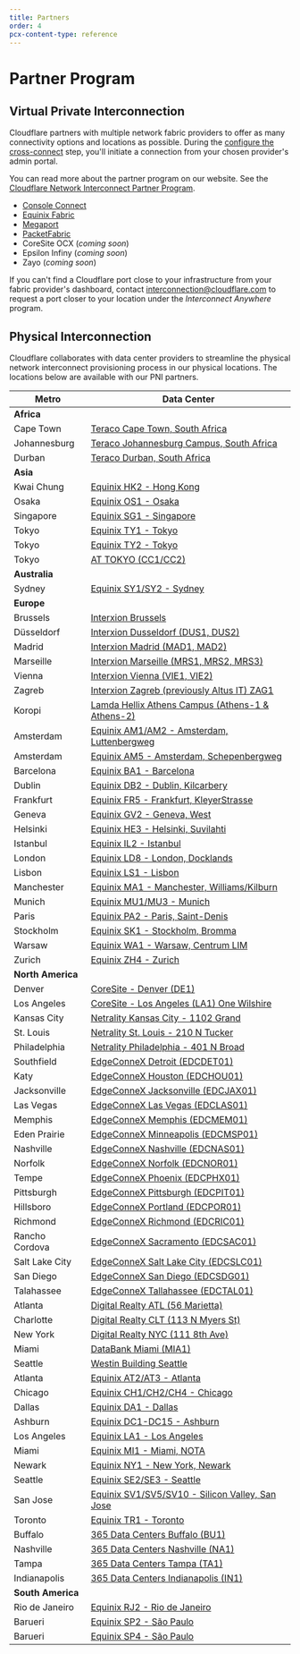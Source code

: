 ```yaml
---
title: Partners
order: 4
pcx-content-type: reference
---
```


# Partner Program

## Virtual Private Interconnection

Cloudflare partners with multiple network fabric providers to offer as many connectivity options and locations as possible. During the [configure the cross-connect](/set-up-cni/configure-cross-connect) step, you'll initiate a connection from your chosen provider's admin portal.

<Aside type='note'>

You can read more about the partner program on our website. See
the [Cloudflare Network Interconnect Partner Program](https://www.cloudflare.com/network-interconnect-partnerships/).

</Aside>

- [Console Connect](/partners/console-connect)
- [Equinix Fabric](/partners/equinix-fabric)
- [Megaport](/partners/megaport)
- [PacketFabric](/partners/packet-fabric)
- CoreSite OCX (_coming soon_)
- Epsilon Infiny (_coming soon_)
- Zayo (_coming soon_)

<Aside type='note'>

If you can't find a Cloudflare port close to your infrastructure from your fabric provider's dashboard, contact interconnection@cloudflare.com to request a port closer to your location under the _Interconnect Anywhere_ program.

</Aside>

## Physical Interconnection

Cloudflare collaborates with data center providers to streamline the physical network interconnect provisioning process in our physical locations. The locations below are available with our PNI partners.

| Metro             | Data Center                                                                            |
| ----------------- | -------------------------------------------------------------------------------------- |
| **Africa**        |
| Cape Town         | [Teraco Cape Town, South Africa](https://www.peeringdb.com/fac/1225)                   |
| Johannesburg      | [Teraco Johannesburg Campus, South Africa](https://www.peeringdb.com/fac/850)          |
| Durban            | [Teraco Durban, South Africa](https://www.peeringdb.com/fac/1289)                      |
| **Asia**          |
| Kwai Chung        | [Equinix HK2 - Hong Kong](https://www.peeringdb.com/fac/1118)                          |
| Osaka             | [Equinix OS1 - Osaka](https://www.peeringdb.com/fac/1791)                              |
| Singapore         | [Equinix SG1 - Singapore](https://www.peeringdb.com/fac/282)                           |
| Tokyo             | [Equinix TY1 - Tokyo](https://www.peeringdb.com/fac/168)                               |
| Tokyo             | [Equinix TY2 - Tokyo](https://www.peeringdb.com/fac/452)                               |
| Tokyo             | [AT TOKYO (CC1/CC2)](https://www.peeringdb.com/fac/738)                                |
| **Australia**     |
| Sydney            | [Equinix SY1/SY2 - Sydney](https://www.peeringdb.com/fac/131)                          |
| **Europe**        |
| Brussels          | [Interxion Brussels](https://www.peeringdb.com/fac/68)                                 |
| Düsseldorf        | [Interxion Dusseldorf (DUS1, DUS2)](https://www.peeringdb.com/fac/106)                 |
| Madrid            | [Interxion Madrid (MAD1, MAD2)](https://www.peeringdb.com/fac/130)                     |
| Marseille         | [Interxion Marseille (MRS1, MRS2, MRS3)](https://www.peeringdb.com/fac/226)            |
| Vienna            | [Interxion Vienna (VIE1, VIE2)](https://www.peeringdb.com/fac/67)                      |
| Zagreb            | [Interxion Zagreb (previously Altus IT) ZAG1](https://www.peeringdb.com/fac/1368)      |
| Koropi            | [Lamda Hellix Athens Campus (Athens-1 & Athens-2)](https://www.peeringdb.com/fac/1949) |
| Amsterdam         | [Equinix AM1/AM2 - Amsterdam, Luttenbergweg](https://www.peeringdb.com/fac/375)        |
| Amsterdam         | [Equinix AM5 - Amsterdam, Schepenbergweg](https://www.peeringdb.com/fac/1236)          |
| Barcelona         | [Equinix BA1 - Barcelona](https://www.peeringdb.com/fac/122)                           |
| Dublin            | [Equinix DB2 - Dublin, Kilcarbery](https://www.peeringdb.com/fac/178)                  |
| Frankfurt         | [Equinix FR5 - Frankfurt, KleyerStrasse](https://www.peeringdb.com/fac/60)             |
| Geneva            | [Equinix GV2 - Geneva, West](https://www.peeringdb.com/fac/826)                        |
| Helsinki          | [Equinix HE3 - Helsinki, Suvilahti](https://www.peeringdb.com/fac/1457)                |
| Istanbul          | [Equinix IL2 - Istanbul](https://www.peeringdb.com/fac/4148)                           |
| London            | [Equinix LD8 - London, Docklands](https://www.peeringdb.com/fac/45)                    |
| Lisbon            | [Equinix LS1 - Lisbon](https://www.peeringdb.com/fac/126)                              |
| Manchester        | [Equinix MA1 - Manchester, Williams/Kilburn](https://www.peeringdb.com/fac/76)         |
| Munich            | [Equinix MU1/MU3 - Munich](https://www.peeringdb.com/fac/480)                          |
| Paris             | [Equinix PA2 - Paris, Saint-Denis](https://www.peeringdb.com/fac/306)                  |
| Stockholm         | [Equinix SK1 - Stockholm, Bromma](https://www.peeringdb.com/fac/156)                   |
| Warsaw            | [Equinix WA1 - Warsaw, Centrum LIM](https://www.peeringdb.com/fac/509)                 |
| Zurich            | [Equinix ZH4 - Zurich](https://www.peeringdb.com/fac/833)                              |
| **North America** |
| Denver            | [CoreSite - Denver (DE1)](https://www.peeringdb.com/fac/389)                           |
| Los Angeles       | [CoreSite - Los Angeles (LA1) One Wilshire](https://www.peeringdb.com/fac/19)          |
| Kansas City       | [Netrality Kansas City - 1102 Grand](https://www.peeringdb.com/fac/435)                |
| St. Louis         | [Netrality St. Louis - 210 N Tucker](https://www.peeringdb.com/fac/1978)               |
| Philadelphia      | [Netrality Philadelphia - 401 N Broad](https://www.peeringdb.com/fac/2111)             |
| Southfield        | [EdgeConneX Detroit (EDCDET01)](https://www.peeringdb.com/fac/1927)                    |
| Katy              | [EdgeConneX Houston (EDCHOU01)](https://www.peeringdb.com/fac/1910)                    |
| Jacksonville      | [EdgeConneX Jacksonville (EDCJAX01)](https://www.peeringdb.com/fac/2076)               |
| Las Vegas         | [EdgeConneX Las Vegas (EDCLAS01)](https://www.peeringdb.com/fac/1918)                  |
| Memphis           | [EdgeConneX Memphis (EDCMEM01)](https://www.peeringdb.com/fac/1930)                    |
| Eden Prairie      | [EdgeConneX Minneapolis (EDCMSP01)](https://www.peeringdb.com/fac/2601)                |
| Nashville         | [EdgeConneX Nashville (EDCNAS01)](https://www.peeringdb.com/fac/1924)                  |
| Norfolk           | [EdgeConneX Norfolk (EDCNOR01)](https://www.peeringdb.com/fac/1921)                    |
| Tempe             | [EdgeConneX Phoenix (EDCPHX01)](https://www.peeringdb.com/fac/1917)                    |
| Pittsburgh        | [EdgeConneX Pittsburgh (EDCPIT01)](https://www.peeringdb.com/fac/1925)                 |
| Hillsboro         | [EdgeConneX Portland (EDCPOR01)](https://www.peeringdb.com/fac/1922)                   |
| Richmond          | [EdgeConneX Richmond (EDCRIC01)](https://www.peeringdb.com/fac/2075)                   |
| Rancho Cordova    | [EdgeConneX Sacramento (EDCSAC01)](https://www.peeringdb.com/fac/1926)                 |
| Salt Lake City    | [EdgeConneX Salt Lake City (EDCSLC01)](https://www.peeringdb.com/fac/2077)             |
| San Diego         | [EdgeConneX San Diego (EDCSDG01)](https://www.peeringdb.com/fac/1928)                  |
| Talahassee        | [EdgeConneX Tallahassee (EDCTAL01)](https://www.peeringdb.com/fac/2074)                |
| Atlanta           | [Digital Realty ATL (56 Marietta)](https://www.peeringdb.com/fac/125)                  |
| Charlotte         | [Digital Realty CLT (113 N Myers St)](https://www.peeringdb.com/fac/4770)              |
| New York          | [Digital Realty NYC (111 8th Ave)](https://www.peeringdb.com/fac/16)                   |
| Miami             | [DataBank Miami (MIA1)](https://www.peeringdb.com/fac/1718)                            |
| Seattle           | [Westin Building Seattle](https://www.peeringdb.com/fac/71)                            |
| Atlanta           | [Equinix AT2/AT3 - Atlanta](https://www.peeringdb.com/fac/11)                          |
| Chicago           | [Equinix CH1/CH2/CH4 - Chicago](https://www.peeringdb.com/fac/7)                       |
| Dallas            | [Equinix DA1 - Dallas](https://www.peeringdb.com/fac/4)                                |
| Ashburn           | [Equinix DC1-DC15 - Ashburn](https://www.peeringdb.com/fac/1)                          |
| Los Angeles       | [Equinix LA1 - Los Angeles](https://www.peeringdb.com/fac/8)                           |
| Miami             | [Equinix MI1 - Miami, NOTA](https://www.peeringdb.com/fac/15)                          |
| Newark            | [Equinix NY1 - New York, Newark](https://www.peeringdb.com/fac/9)                      |
| Seattle           | [Equinix SE2/SE3 - Seattle](https://www.peeringdb.com/fac/86)                          |
| San Jose          | [Equinix SV1/SV5/SV10 - Silicon Valley, San Jose](https://www.peeringdb.com/fac/6)     |
| Toronto           | [Equinix TR1 - Toronto](https://www.peeringdb.com/fac/12)                              |
| Buffalo           | [365 Data Centers Buffalo (BU1)](https://www.peeringdb.com/fac/2087)                   |
| Nashville         | [365 Data Centers Nashville (NA1)](https://www.peeringdb.com/fac/561)                  |
| Tampa             | [365 Data Centers Tampa (TA1)](https://www.peeringdb.com/fac/2086)                     |
| Indianapolis      | [365 Data Centers Indianapolis (IN1)](https://www.peeringdb.com/fac/2018)              |
| **South America** |
| Rio de Janeiro    | [Equinix RJ2 - Rio de Janeiro](https://www.peeringdb.com/fac/1899)                     |
| Barueri           | [Equinix SP2 - São Paulo](https://www.peeringdb.com/fac/1283)                          |
| Barueri           | [Equinix SP4 - São Paulo](https://www.peeringdb.com/fac/165)                           |
